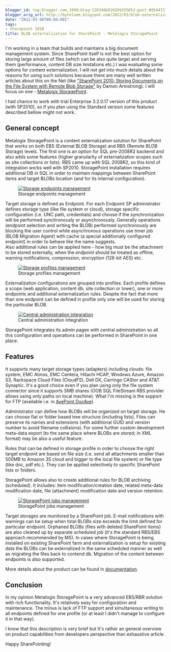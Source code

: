 ```yaml
---
blogger_id: tag:blogger.com,1999:blog-2283486810269355053.post-8854472119926352524
blogger_orig_url: http://byteloom.blogspot.com/2012/03/blob-externalization-for-sharepoint.html
date: "2012-03-08T00:00:00Z"
tags:
- sharepoint 2010
title: BLOB externalization for SharePoint - Metalogix StoragePoint
---
```


I'm working in a team that builds and maintains a big document management system. Since SharePoint itself is not the best option for storing large amount of files (which can be also quite large) and serving them (performance, content DB size limitations etc.) I was evaluating some options for content externalization. I will not get into much details about the reasons for using such solutions because there are many well written articles about this on the Net (like ["SharePoint 2010: Storing Documents on the File System with Remote Blob Storage"](http://www.simple-talk.com/content/article.aspx?article=1280) by Damon Armstrong). I will focus on one - [Metalogix StoragePoint](http://www.metalogix.com/Products/StoragePoint.aspx).  
<!--more-->

I had chance to work with trial Enterprise 3.2.0.17 version of this product (with SP2010), so if you plan using the Standard version some features described bellow might not work.  

## General concept

Metalogix StoragePoint is a content externalization solution for SharePoint that works on both EBS (External BLOB Storage) and RBS (Remote BLOB Storage) levels. The first one is an option for SQL pre-2008R2 backend and also adds some features (higher granularity of externalization scopes such as site collections or lists). RBS came up with SQL 2008R2, so this kind of integration works well with SP2010. StoragePoint installation requires additional DB in SQL in order to maintain mappings between SharePoint items and target BLOBs location (and for its internal configuration).  

<figure class="half center">
  <a href="/images/2012/03/admin_3_endpoints.png" class="image-popup">
	 <img src="/images/2012/03/admin_3_endpoints.png" alt="Storage endpoints management">
   </a>
	<figcaption>Storage endpoints management</figcaption>
</figure>

Target storage is defined as Endpoint. For each Endpoint SP administrator defines storage type (like file system or cloud), storage specific configuration (i.e. UNC path, credentials) and choose if the synchronization will be performed synchronously or asynchronously. Generally operations (endpoint selection and writing the BLOB) performed synchronously are blocking the user control while asynchronous operations use timer job (BLOB Migration Agent) with cache (a special additionally configured endpoint) in order to behave like the name suggests.  
Also additional rules can be applied here - how big must be the attachment to be stored externally, when the endpoint should be treated as offline, warning notifications, compression, encryption (128-bit AES) etc.  

<figure class="half center">
  <a href="/images/2012/03/admin_2_profiles.png" class="image-popup">
	 <img src="/images/2012/03/admin_2_profiles.png" alt="Storage profiles management">
   </a>
	<figcaption>Storage profiles management</figcaption>
</figure>

Externalization configurations are grouped into profiles. Each profile defines a scope (web application, content db, site collection or lower), one or more endpoints and additional externalization rules. Despite the fact that more than one endpoint can be defined in profile only one will be used for storing the particular BLOB.  

<figure class="half center">
  <a href="/images/2012/03/admin_1_central_admin_view.png" class="image-popup">
	 <img src="/images/2012/03/admin_1_central_admin_view.png" alt="Central administration integration">
   </a>
	<figcaption>Central administration integration</figcaption>
</figure>

StoragePoint integrates its admin pages with central administration so all this configuration and operations can be performed in SharePoint in one place.  

## Features

It supports many target storage types (adapters) including clouds: file system, EMC Atmos, EMC Centera, Hitachi HCAP, Windows Azure, Amazon S3, Rackspace Cloud Files (CloudFS), Dell DX, Carringo CAStor and AT&T Synaptic. It's a good choice even if you plan using only the file system connector since it supports SMB shares (OOB SQL FileStream RBS provider allows using only paths on local machine). What I'm missing is the support for FTP (available i.e. in [AvePoint DocAve](http://www.avepoint.com/sharepoint-products)).  

Administrator can define how BLOBs will be organized on target storage. He can choose flat or folder based tree structure (including lists). Files can preserve its names and extensions (with additional GUID and version number to avoid filename collisions). For some further custom development meta-data export (to the same place where BLOBs are stored; in XML format) may be also a useful feature.  

Rules that can be defined in storage profile in order to choose the right target endpoint are based on file size (i.e. send all attachments smaller than 500MB to Amazon 3S cloud and bigger to the local file system) or file type (like doc, pdf etc.). They can be applied selectively to specific SharePoint lists or folders.  

StoragePoint allows also to create additional rules for BLOB archiving (scheduled). It includes: item modification/creation date, related meta-data modification date, file (attachment) modification date and version retention.  

<figure class="half center">
  <a href="/images/2012/03/admin_3_jobs_status.png" class="image-popup">
	 <img src="/images/2012/03/admin_3_jobs_status.png" alt="StoragePoint jobs management">
   </a>
	<figcaption>StoragePoint jobs management</figcaption>
</figure>

Target storages are monitored by a SharePoint job. E-mail notifications with warnings can be setup when total BLOBs size exceeds the limit defined for particular endpoint. Orphaned BLOBs (files with deleted SharePoint items) are also cleaned up by separate scheduled job (it's the standard RBS/EBS approach recommended by MS). In cases where StoragePoint is being installed on existing SharePoint farm and externalization is setup for existing data the BLOBs can be externalized in the same scheduled manner as well as migrating the files back to contend db. Migration of the content between endpoints is also supported.  

More details about the product can be found in [documentation](http://www.metalogix.com/Libraries/Product_Collateral/StoragePoint_Installation_and_Administration_Guide.pdf).  

## Conclusion

In my opinion Metalogix StoragePoint is a very advanced EBS/RBR solution with rich functionality. It's relatively easy for configuration and maintenance. The minus is lack of FTP support and simultaneous writing to all endpoints defined for one profile (or at least I didn't manage to configure it in that way).  

I know that this description is very brief but It's rather an general overview on product capabilities from developers perspective than exhaustive article.  

Happy SharePointing!
